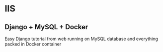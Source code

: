 # IIS
## Django + MySQL + Docker
Easy Django tutorial from web running on MySQL database and everything packed in Docker container